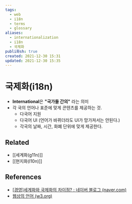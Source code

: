 ```yaml
---
tags:
  - web
  - i18n
  - terms
  - glossary
aliases:
  - internationalization
  - i18n
  - 국제화
publi화sh: true
created: 2021-12-30 15:31
updated: 2021-12-30 15:35
---
```


# 국제화(i18n)

- **International**은 **"국가들 간의"** 라는 의미
- 각 국의 언어나 표준에 맞게 콘텐츠를 제공하는 것.
  - 다국어 지원
  - 다국어 UI (언어가 바뀌더라도 UI가 망가져서는 안된다.)
  - 각국의 날짜, 시간, 화폐 단위에 맞게 제공한다.

## Related

- [[세계화(g11n)]]
- [[현지화(l10n)]]

## References

- [[경영]세계화와 국제화의 차이점? : 네이버 블로그 (naver.com)](https://m.blog.naver.com/PostView.naver?isHttpsRedirect=true&blogId=ooyyrr1004&logNo=220858440465)
- [웹상의 언어 (w3.org)](https://www.w3.org/International/getting-started/language)
